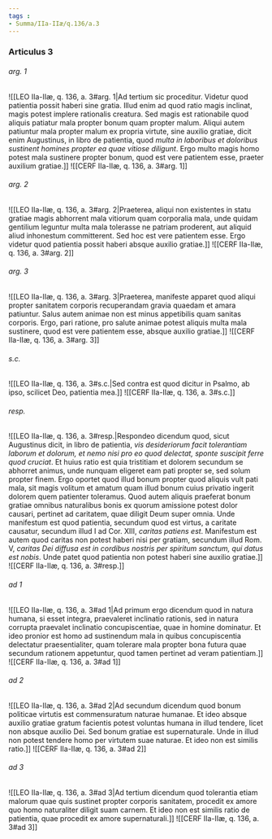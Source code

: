 ```yaml
---
tags : 
- Summa/IIa-IIæ/q.136/a.3
---
```


### Articulus 3

###### arg. 1
![[LEO IIa-IIæ, q. 136, a. 3#arg. 1|Ad tertium sic proceditur. Videtur quod patientia possit haberi sine gratia. Illud enim ad quod ratio magis inclinat, magis potest implere rationalis creatura. Sed magis est rationabile quod aliquis patiatur mala propter bonum quam propter malum. Aliqui autem patiuntur mala propter malum ex propria virtute, sine auxilio gratiae, dicit enim Augustinus, in libro de patientia, quod *multa in laboribus et doloribus sustinent homines propter ea quae vitiose diligunt*. Ergo multo magis homo potest mala sustinere propter bonum, quod est vere patientem esse, praeter auxilium gratiae.]]
![[CERF IIa-IIæ, q. 136, a. 3#arg. 1]]

###### arg. 2
![[LEO IIa-IIæ, q. 136, a. 3#arg. 2|Praeterea, aliqui non existentes in statu gratiae magis abhorrent mala vitiorum quam corporalia mala, unde quidam gentilium leguntur multa mala tolerasse ne patriam proderent, aut aliquid aliud inhonestum committerent. Sed hoc est vere patientem esse. Ergo videtur quod patientia possit haberi absque auxilio gratiae.]]
![[CERF IIa-IIæ, q. 136, a. 3#arg. 2]]

###### arg. 3
![[LEO IIa-IIæ, q. 136, a. 3#arg. 3|Praeterea, manifeste apparet quod aliqui propter sanitatem corporis recuperandam gravia quaedam et amara patiuntur. Salus autem animae non est minus appetibilis quam sanitas corporis. Ergo, pari ratione, pro salute animae potest aliquis multa mala sustinere, quod est vere patientem esse, absque auxilio gratiae.]]
![[CERF IIa-IIæ, q. 136, a. 3#arg. 3]]

###### s.c.
![[LEO IIa-IIæ, q. 136, a. 3#s.c.|Sed contra est quod dicitur in Psalmo, ab ipso, scilicet Deo, patientia mea.]]
![[CERF IIa-IIæ, q. 136, a. 3#s.c.]]

###### resp.
![[LEO IIa-IIæ, q. 136, a. 3#resp.|Respondeo dicendum quod, sicut Augustinus dicit, in libro de patientia, *vis desideriorum facit tolerantiam laborum et dolorum, et nemo nisi pro eo quod delectat, sponte suscipit ferre quod cruciat*. Et huius ratio est quia tristitiam et dolorem secundum se abhorret animus, unde nunquam eligeret eam pati propter se, sed solum propter finem. Ergo oportet quod illud bonum propter quod aliquis vult pati mala, sit magis volitum et amatum quam illud bonum cuius privatio ingerit dolorem quem patienter toleramus. Quod autem aliquis praeferat bonum gratiae omnibus naturalibus bonis ex quorum amissione potest dolor causari, pertinet ad caritatem, quae diligit Deum super omnia. Unde manifestum est quod patientia, secundum quod est virtus, a caritate causatur, secundum illud I ad Cor. XIII, *caritas patiens est*. Manifestum est autem quod caritas non potest haberi nisi per gratiam, secundum illud Rom. V, *caritas Dei diffusa est in cordibus nostris per spiritum sanctum, qui datus est nobis*. Unde patet quod patientia non potest haberi sine auxilio gratiae.]]
![[CERF IIa-IIæ, q. 136, a. 3#resp.]]

###### ad 1
![[LEO IIa-IIæ, q. 136, a. 3#ad 1|Ad primum ergo dicendum quod in natura humana, si esset integra, praevaleret inclinatio rationis, sed in natura corrupta praevalet inclinatio concupiscentiae, quae in homine dominatur. Et ideo pronior est homo ad sustinendum mala in quibus concupiscentia delectatur praesentialiter, quam tolerare mala propter bona futura quae secundum rationem appetuntur, quod tamen pertinet ad veram patientiam.]]
![[CERF IIa-IIæ, q. 136, a. 3#ad 1]]

###### ad 2
![[LEO IIa-IIæ, q. 136, a. 3#ad 2|Ad secundum dicendum quod bonum politicae virtutis est commensuratum naturae humanae. Et ideo absque auxilio gratiae gratum facientis potest voluntas humana in illud tendere, licet non absque auxilio Dei. Sed bonum gratiae est supernaturale. Unde in illud non potest tendere homo per virtutem suae naturae. Et ideo non est similis ratio.]]
![[CERF IIa-IIæ, q. 136, a. 3#ad 2]]

###### ad 3
![[LEO IIa-IIæ, q. 136, a. 3#ad 3|Ad tertium dicendum quod tolerantia etiam malorum quae quis sustinet propter corporis sanitatem, procedit ex amore quo homo naturaliter diligit suam carnem. Et ideo non est similis ratio de patientia, quae procedit ex amore supernaturali.]]
![[CERF IIa-IIæ, q. 136, a. 3#ad 3]]

